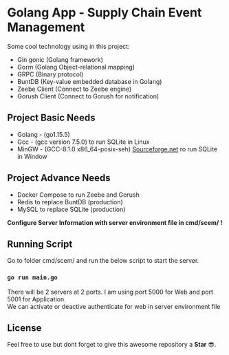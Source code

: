 # Golang App - Supply Chain Event Management 

Some cool technology using in this project:

- Gin gonic (Golang framework)
- Gorm (Golang Object-relational mapping)
- GRPC (Binary protocol)
- BuntDB (Key-value embedded database in Golang)
- Zeebe Client (Connect to Zeebe engine)
- Gorush Client (Connect to Gorush for notification) 

## Project Basic Needs

- Golang - (go1.15.5)
- Gcc - (gcc version 7.5.0) to run SQLite in Linux
- MinGW - (GCC-8.1.0 x86_64-posix-seh) [Sourceforge.net](https://sourceforge.net/projects/mingw-w64/files/) ro run SQLite in Window

## Project Advance Needs

- Docker Compose to run Zeebe and Gorush
- Redis to replace BuntDB (production)
- MySQL to replace SQLite (production)

**Configure Server Information with server environment file in cmd/scem/ !**

## Running Script

Go to folder cmd/scem/ and run the below script to start the server.

### `go run main.go`

There will be 2 servers at 2 ports. I am using port 5000 for Web and port 5001 for Application.\
We can activate or deactive authenticate for web in server environment file


## License

Feel free to use but dont forget to give this awesome repository a **Star** :sunglasses:.
